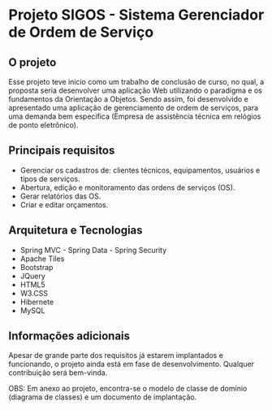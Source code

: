 # Projeto SIGOS - Sistema Gerenciador de Ordem de Serviço

## O projeto

Esse projeto teve inicio como um trabalho de conclusão de curso, no qual, a proposta seria desenvolver uma aplicação Web utilizando o paradigma e os fundamentos da Orientação a Objetos. Sendo assim, foi desenvolvido e apresentado uma aplicação de gerenciamento de ordem de serviços, para uma demanda bem específica (Empresa de assistência técnica em relógios de ponto eletrônico). 

## Principais requisitos

* Gerenciar os cadastros de: clientes técnicos, equipamentos, usuários e tipos de serviços. 
* Abertura, edição e monitoramento das ordens de serviços (OS).
* Gerar relatórios das OS.
* Criar e editar orçamentos.

## Arquitetura e Tecnologias

* Spring MVC - Spring Data - Spring Security
* Apache Tiles
* Bootstrap
* JQuery
* HTML5
* W3.CSS
* Hibernete
* MySQL

## Informações adicionais

Apesar de grande parte dos requisitos já estarem implantados e funcionando, o projeto ainda está em fase de desenvolvimento.
Qualquer contribuição será bem-vinda.

OBS: Em anexo ao projeto, encontra-se o modelo de classe de domínio (diagrama de classes) e um documento de implantação.
